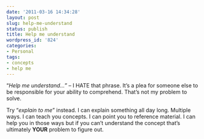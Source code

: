 ```yaml
---
date: '2011-03-16 14:34:28'
layout: post
slug: help-me-understand
status: publish
title: Help me understand
wordpress_id: '824'
categories:
- Personal
tags:
- concepts
- help me
---
```


“_Help me understand…_” – I HATE that phrase. It’s a plea for someone else to be responsible for your ability to comprehend. That’s not my problem to solve.

Try “_explain to me_” instead. I can explain something all day long. Multiple ways. I can teach you concepts. I can point you to reference material. I can help you in those ways but if you can’t understand the concept that’s ultimately **YOUR** problem to figure out.

